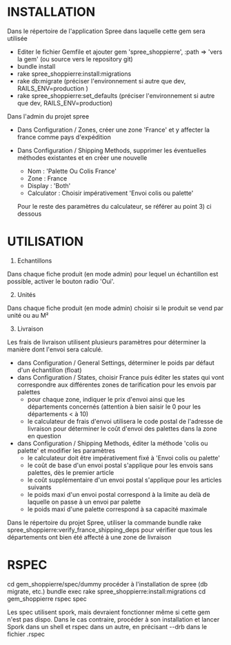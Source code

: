 INSTALLATION
============

Dans le répertoire de l'application Spree dans laquelle cette gem sera utilisée

- Editer le fichier Gemfile et ajouter gem 'spree_shoppierre', :path => 'vers la gem' (ou source vers le repository git)
- bundle install
- rake spree_shoppierre:install:migrations
- rake db:migrate (préciser l'environnement si autre que dev, RAILS_ENV=production )
- rake spree_shoppierre:set_defaults (préciser l'environnement si autre que dev, RAILS_ENV=production)

Dans l'admin du projet spree

- Dans Configuration / Zones, créer une zone 'France' et y affecter la france comme pays d'expédition
- Dans Configuration / Shipping Methods, supprimer les éventuelles méthodes existantes et en créer une nouvelle
  - Nom : 'Palette Ou Colis France'
  - Zone : France
  - Display : 'Both'
  - Calculator : Choisir impérativement 'Envoi colis ou palette'

  Pour le reste des paramètres du calculateur, se référer au point 3) ci dessous

UTILISATION
===========

1) Echantillons

Dans chaque fiche produit (en mode admin) pour lequel un échantillon est possible, activer le bouton radio 'Oui'.

2) Unités

Dans chaque fiche produit (en mode admin) choisir si le produit se vend par unité ou au M²

3) Livraison

Les frais de livraison utilisent plusieurs paramètres pour déterminer la manière dont l'envoi sera calculé.

* dans Configuration / General Settings, déterminer le poids par défaut d'un échantillon (float)
* dans Configuration / States, choisir France puis éditer les states qui vont correspondre aux différentes zones de tarification pour les envois par palettes
  - pour chaque zone, indiquer le prix d'envoi ainsi que les départements concernés (attention à bien saisir le 0 pour les départements < à 10)
  - le calculateur de frais d'envoi utilisera le code postal de l'adresse de livraison pour déterminer le coût d'envoi des palettes dans la zone en question
* dans Configuration / Shipping Methods, éditer la méthode 'colis ou palette' et modifier les paramètres
  - le calculateur doit être impérativement fixé à 'Envoi colis ou palette'
  - le coût de base d'un envoi postal s'applique pour les envois sans palettes, dès le premier article
  - le coût supplémentaire d'un envoi postal s'applique pour les articles suivants 
  - le poids maxi d'un envoi postal correspond à la limite au delà de laquelle on passe à un envoi par palette
  - le poids maxi d'une palette correspond à sa capacité maximale

Dans le répertoire du projet Spree, utiliser la commande bundle rake spree_shoppierre:verify_france_shipping_deps pour vérifier que tous les départements ont bien été affecté à une zone de livraison

RSPEC
=====

cd gem_shoppierre/spec/dummy
procéder à l'installation de spree (db migrate, etc.)
bundle exec rake spree_shoppierre:install:migrations
cd gem_shoppierre
rspec spec

Les spec utilisent spork, mais devraient fonctionner même si cette gem n'est pas dispo. Dans le cas contraire, procéder à son installation et lancer
Spork dans un shell et rspec dans un autre, en précisant --drb dans le fichier .rspec


